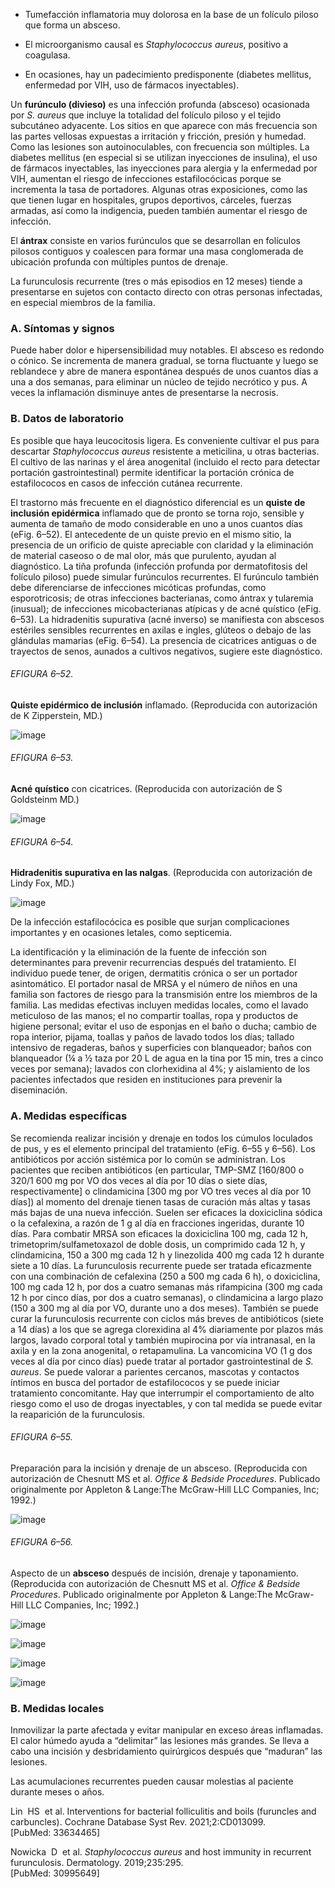 -   Tumefacción inflamatoria muy dolorosa en la base de un folículo piloso que forma un absceso.
    
-   El microorganismo causal es _Staphylococcus aureus_, positivo a coagulasa.
    
-   En ocasiones, hay un padecimiento predisponente (diabetes mellitus, enfermedad por VIH, uso de fármacos inyectables).
    

Un **furúnculo (divieso)** es una infección profunda (absceso) ocasionada por _S. aureus_ que incluye la totalidad del folículo piloso y el tejido subcutáneo adyacente. Los sitios en que aparece con más frecuencia son las partes vellosas expuestas a irritación y fricción, presión y humedad. Como las lesiones son autoinoculables, con frecuencia son múltiples. La diabetes mellitus (en especial si se utilizan inyecciones de insulina), el uso de fármacos inyectables, las inyecciones para alergia y la enfermedad por VIH, aumentan el riesgo de infecciones estafilocócicas porque se incrementa la tasa de portadores. Algunas otras exposiciones, como las que tienen lugar en hospitales, grupos deportivos, cárceles, fuerzas armadas, así como la indigencia, pueden también aumentar el riesgo de infección.

El **ántrax** consiste en varios furúnculos que se desarrollan en folículos pilosos contiguos y coalescen para formar una masa conglomerada de ubicación profunda con múltiples puntos de drenaje.

La furunculosis recurrente (tres o más episodios en 12 meses) tiende a presentarse en sujetos con contacto directo con otras personas infectadas, en especial miembros de la familia.

### A. Síntomas y signos

Puede haber dolor e hipersensibilidad muy notables. El absceso es redondo o cónico. Se incrementa de manera gradual, se torna fluctuante y luego se reblandece y abre de manera espontánea después de unos cuantos días a una a dos semanas, para eliminar un núcleo de tejido necrótico y pus. A veces la inflamación disminuye antes de presentarse la necrosis.

### B. Datos de laboratorio

Es posible que haya leucocitosis ligera. Es conveniente cultivar el pus para descartar _Staphylococcus aureus_ resistente a meticilina, u otras bacterias. El cultivo de las narinas y el área anogenital (incluido el recto para detectar portación gastrointestinal) permite identificar la portación crónica de estafilococos en casos de infección cutánea recurrente.

El trastorno más frecuente en el diagnóstico diferencial es un **quiste de inclusión epidérmica** inflamado que de pronto se torna rojo, sensible y aumenta de tamaño de modo considerable en uno a unos cuantos días (eFig. 6–52). El antecedente de un quiste previo en el mismo sitio, la presencia de un orificio de quiste apreciable con claridad y la eliminación de material caseoso o de mal olor, más que purulento, ayudan al diagnóstico. La tiña profunda (infección profunda por dermatofitosis del folículo piloso) puede simular furúnculos recurrentes. El furúnculo también debe diferenciarse de infecciones micóticas profundas, como esporotricosis; de otras infecciones bacterianas, como ántrax y tularemia (inusual); de infecciones micobacterianas atípicas y de acné quístico (eFig. 6–53). La hidradenitis supurativa (acné inverso) se manifiesta con abscesos estériles sensibles recurrentes en axilas e ingles, glúteos o debajo de las glándulas mamarias (eFig. 6–54). La presencia de cicatrices antiguas o de trayectos de senos, aunados a cultivos negativos, sugiere este diagnóstico.

###### EFIGURA 6–52.

**Quiste epidérmico de inclusión** inflamado. (Reproducida con autorización de K Zipperstein, MD.)

![image](https://mgh.silverchair-cdn.com/mgh/content_public/book/3323/m_amed.cmdt23_ch6_ef052-1_1682436365.8203.png?Expires=1693243006&Signature=nqm5OIcMfn6ndEeWywkY0nw5UI1vyA1Dh6fy-VwFgGyxoKZbrmlww1Y211AEZTx~xx~m0R1DAsG3QofvlLx8WY9Ow17dbi8SsCM8ZIL5iU30XB742Z0FKLvl499VnrL9z3kGkX8FUrqy8ua9pvtyTq0nJi3P~dKZ6k-tqsPtDTLdPE6Z16ks8PYWj4uUANSCYPsfzKN3fR~VATGdPNmKXKMuvtQ7VACLfPC~K0JSbX8Nw-iD4YP71GeQv-kk8zTJbAdngfg4mJHkFqO1miOikRyP4UuAJr4-8lnbEsnZc~t3Ikde6qrWLNICzMcUXctxELQrvNIlKjuaR1CIKVUM5g__&Key-Pair-Id=APKAIE5G5CRDK6RD3PGA)

###### EFIGURA 6–53.

**Acné quístico** con cicatrices. (Reproducida con autorización de S Goldsteinm MD.)

![image](https://mgh.silverchair-cdn.com/mgh/content_public/book/3323/m_amed.cmdt23_ch6_ef053-1_1682436365.8303.png?Expires=1693243006&Signature=pXZOQy-pGwwDrVNNX~DcUY6I7icnQ1hlehIdI9e9xMAChw9T3eEhp-x-1u9r6ugK2yXCPTXiAS88kOBPqwEKgofPF7qLiD0UYI4zetAi17JBl7l5NWOlHe54~kXfBu67E-iVVUepDLC-uI0gf5Vn9RAbgX2ev76J5E1GngBkOB0qZGPh0jNRYt-MlFEYATaVUr8LOwbdX67qiUfFEjVgA6hBAyZcgou-V4C6DFmv0cGB0spRJC5sB7WS0AUoIggkkmVmdIa54Xj0n7elr70aok~qfNZCOVC5LLgJ6EWuGZQDO8m~WW7EQBw1rofw8dEXKbvp1TIbHLWn84AoSFaC8g__&Key-Pair-Id=APKAIE5G5CRDK6RD3PGA)

###### EFIGURA 6–54.

**Hidradenitis supurativa en las nalgas**. (Reproducida con autorización de Lindy Fox, MD.)

![image](https://mgh.silverchair-cdn.com/mgh/content_public/book/3323/m_amed.cmdt23_ch6_ef054-1_1682436365.8353.png?Expires=1693243006&Signature=UoSPGENKPG12MNkbQVHYMz7pzjaZyJnkcUBBf9KVf7g4iVlQP-lQKzXZOhkbzm8OQikKzzTOvhjJ3yZ1~to1a9x2kgP5RPdkQgVv-1N7u9jyPwcnhUt75Z9yFqi940GR0vkHSRvCmqzFXPzMaFBNuqYCyQlzqZ0NIuz5M7oZILA~2yft-np0OWeF831ukgjqukwaVHo~ZOhRGZMXqVo2gvxzMhCurLiq9i4mM5TtKB7F23lW-NXRJymKCEd60krAwgMylq182HETY2Xn4Do7NhQSvVdeQNRCtKab6Q-P4YK60uZKgJUJ7alzLYjf1fooRHCYI3DnGLS2gA7mY1Oy~g__&Key-Pair-Id=APKAIE5G5CRDK6RD3PGA)

De la infección estafilocócica es posible que surjan complicaciones importantes y en ocasiones letales, como septicemia.

La identificación y la eliminación de la fuente de infección son determinantes para prevenir recurrencias después del tratamiento. El individuo puede tener, de origen, dermatitis crónica o ser un portador asintomático. El portador nasal de MRSA y el número de niños en una familia son factores de riesgo para la transmisión entre los miembros de la familia. Las medidas efectivas incluyen medidas locales, como el lavado meticuloso de las manos; el no compartir toallas, ropa y productos de higiene personal; evitar el uso de esponjas en el baño o ducha; cambio de ropa interior, pijama, toallas y paños de lavado todos los días; tallado intensivo de regaderas, baños y superficies con blanqueador; baños con blanqueador (¼ a ½ taza por 20 L de agua en la tina por 15 min, tres a cinco veces por semana); lavados con clorhexidina al 4%; y aislamiento de los pacientes infectados que residen en instituciones para prevenir la diseminación.

### A. Medidas específicas

Se recomienda realizar incisión y drenaje en todos los cúmulos loculados de pus, y es el elemento principal del tratamiento (eFig. 6–55 y 6–56). Los antibióticos por acción sistémica por lo común se administran. Los pacientes que reciben antibióticos (en particular, TMP-SMZ [160/800 o 320/1 600 mg por VO dos veces al día por 10 días o siete días, respectivamente] o clindamicina [300 mg por VO tres veces al día por 10 días]) al momento del drenaje tienen tasas de curación más altas y tasas más bajas de una nueva infección. Suelen ser eficaces la doxiciclina sódica o la cefalexina, a razón de 1 g al día en fracciones ingeridas, durante 10 días. Para combatir MRSA son eficaces la doxiciclina 100 mg, cada 12 h, trimetoprim/sulfametoxazol de doble dosis, un comprimido cada 12 h, y clindamicina, 150 a 300 mg cada 12 h y linezolida 400 mg cada 12 h durante siete a 10 días. La furunculosis recurrente puede ser tratada eficazmente con una combinación de cefalexina (250 a 500 mg cada 6 h), o doxiciclina, 100 mg cada 12 h, por dos a cuatro semanas más rifampicina (300 mg cada 12 h por cinco días, por dos a cuatro semanas), o clindamicina a largo plazo (150 a 300 mg al día por VO, durante uno a dos meses). También se puede curar la furunculosis recurrente con ciclos más breves de antibióticos (siete a 14 días) a los que se agrega clorexidina al 4% diariamente por plazos más largos, lavado corporal total y también mupirocina por vía intranasal, en la axila y en la zona anogenital, o retapamulina. La vancomicina VO (1 g dos veces al día por cinco días) puede tratar al portador gastrointestinal de _S. aureus_. Se puede valorar a parientes cercanos, mascotas y contactos íntimos en busca del portador de estafilococos y se puede iniciar tratamiento concomitante. Hay que interrumpir el comportamiento de alto riesgo como el uso de drogas inyectables, y con tal medida se puede evitar la reaparición de la furunculosis.

###### EFIGURA 6–55.

Preparación para la incisión y drenaje de un absceso. (Reproducida con autorización de Chesnutt MS et al. _Office & Bedside Procedures_. Publicado originalmente por Appleton & Lange:The McGraw-Hill LLC Companies, Inc; 1992.)

![image](https://mgh.silverchair-cdn.com/mgh/content_public/book/3323/m_amed.cmdt23_ch6_ef055-1_1682436365.8603.png?Expires=1693243006&Signature=qn4YA7QSwwZTixRN0AQD~rtPlvHAYoVhr-tlr~r7dHGF~27lFJCjtC8XTbUft6ywgVALkm3-2XDUeDSOwt8fSqfjeQ2R6b4z2EVtYLGwr1Of9mgyqGDpiLGp~AyaALNh2ADKt0fbCfPQ784qzzrRnrr8jDB2gJvxeFsGNKyBAewGwZKhNsB1M5ectpSUGwPSm87jfYk1Jcs7FIljOnSYLu6sMzSZNTo0t9Mn5CvgAlVCjD8tUn~L~ggZtCecxsETiqRASbOhU3~-f6si7m9GoTs8A~t05JjgGWrV1SQOIez2XXYnAaMQ~VPleERBNyWGVZMqyqaZTwAWtGJ91zxnPg__&Key-Pair-Id=APKAIE5G5CRDK6RD3PGA)

###### EFIGURA 6–56.

Aspecto de un **absceso** después de incisión, drenaje y taponamiento. (Reproducida con autorización de Chesnutt MS et al. _Office & Bedside Procedures_. Publicado originalmente por Appleton & Lange:The McGraw-Hill LLC Companies, Inc; 1992.)

![image](https://mgh.silverchair-cdn.com/mgh/content_public/book/3323/m_amed.cmdt23_ch6_ef056a-1_1682436365.8703.png?Expires=1693243006&Signature=y1VnqyARlCzJfVgJp6DP64mKtaTgmFoqddBLPtCYiueEObCycoI3B58BhA~Y~dut-dcM1~jwlWsmcNtXH8nRlRFFeTB2ErA99C3gnDHiLstZZ8VtKbNyNukbmuLiD1E2-zaQn6rtfD9XQaWf6bFS1famzgXznZq2SYICbYO~sJRP6sLHTTzKZFTQZoAruprwpdp1tG8T1lf~o2WCZcHG6UjwqWLxnKZhf72QgWtBrmbHXACAg0PS~Sf2163A9zPONr7IDGa-7dRn5LUCUdPttffChmEkMEpp7iBeZ9~WrUCLHDcbCamZkX3PfJpDCTq25ZO6UENDrA61BsehbXu0-Q__&Key-Pair-Id=APKAIE5G5CRDK6RD3PGA)

![image](https://mgh.silverchair-cdn.com/mgh/content_public/book/3323/m_amed.cmdt23_ch6_ef056b-1_1682436365.8753.png?Expires=1693243006&Signature=azkba2pM8GgXCsdgDEGR48gQN5NWZ8w2XDIc89M-u-QN8SrmznWk9l0r5oS5MR86i4-VMrzkof~KgrxCsaUhcyf1CZR7-e36Khxeg6o2WrPB-MFhyVogDH~YwE2K0HjxCjuI0iD-Q3jMNR-vCTsN0jeL~pNFjSS-xPoQ6BhhUSU2YchD~7nKezOYH7YqCBtI5wMF7yTtOdl5Q0yK9gw1YV0hDBEREv5ADuWd2bmCUX~29-jFEHmTbRnhEYmc6tXCafkWNqX0YdHqZVQda7V6K4caJdG-1EiSPodk6nNaljJTOWlpQpQ5gVlOak6k5wc-DWEU3gRaGP8oxsD22riN6Q__&Key-Pair-Id=APKAIE5G5CRDK6RD3PGA)

![image](https://mgh.silverchair-cdn.com/mgh/content_public/book/3323/m_amed.cmdt23_ch6_ef056c-1_1682436365.8753.png?Expires=1693243006&Signature=ZekxqCPM9QVRVFPK4dZkOd0tl1zxV3oY3COwFIUMGj09D9okWYhhRHWqkcNoWcyU5tYfXQd58ODc9Vr5zhGVakpm3~luksHwSXVJNGZQqKO7q0HrY~kK6byozj9m2PK75hSU2vy4u9orICh1CyN7LIHSo4341SrDcsP91V1PfYrWcF0Wa~lVik5OHsh8vJ9amlqAH9gh1fx5ojzwFpMPgyB~rvQBR6WyHgS2myMFEbFR6Mb9qxCgheLOhwCcO04vnyy2HBqj-ev7r8-mBmWb7zT85eCSriopUHScFMwjLQt6grAB52cJywy-BnRCawpawHoBH~zRJ3cTRP~~lRGO3A__&Key-Pair-Id=APKAIE5G5CRDK6RD3PGA)

![image](https://mgh.silverchair-cdn.com/mgh/content_public/book/3323/m_amed.cmdt23_ch6_ef056d-1_1682436365.8803.png?Expires=1693243006&Signature=nWQePWwnx0NP030~9OR2Yp5wPssN6Fg96Wr~Yml538mb4e7AwvkAQNvkoWccyXo6c2zLy5BFLpz3JCu77RnTjXooytXNTRd5rYPfaTmQtJTeQ3KjvIemU8hewkyZoTsR8IrXKO2KHYHZHiQ9lFWWVwVDxMMfBsJ46mWzvs3ivqPZPvJPVu0POBGjBpmIwWwqQMZltWy2jx2aUN~ROsJ0tC0xtdbsDlfCyQLJrD6IFDCQUY-mF9FrseTpqiS1FXe8L4Q5f8-uOjaC~qhubKko6WGdwylGDnaxSyc2n-TZeaa8QRQkk4t~8Ms9~2iTDsLRBWTxjdGAjxu-vdko85PpMg__&Key-Pair-Id=APKAIE5G5CRDK6RD3PGA)

### B. Medidas locales

Inmovilizar la parte afectada y evitar manipular en exceso áreas inflamadas. El calor húmedo ayuda a “delimitar” las lesiones más grandes. Se lleva a cabo una incisión y desbridamiento quirúrgicos después que “maduran” las lesiones.

Las acumulaciones recurrentes pueden causar molestias al paciente durante meses o años.

Lin  HS  et al. Interventions for bacterial folliculitis and boils (furuncles and carbuncles). Cochrane Database Syst Rev. 2021;2:CD013099.  
[PubMed: 33634465]    

Nowicka  D  et al. _Staphylococcus aureus_ and host immunity in recurrent furunculosis. Dermatology. 2019;235:295.  
[PubMed: 30995649]